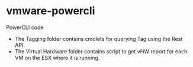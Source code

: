 # vmware-powercli
PowerCLI code

  * The Tagging folder contains cmdlets for querying Tag using the Rest API.
  * The Virtual Hardware folder contains script to get vHW report for each VM on the ESX where it is running.


